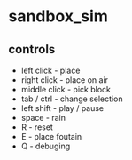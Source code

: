 # sandbox_sim

## controls

+ left click - place
+ right click - place on air 
+ middle click - pick block
+ tab / ctrl - change selection 
+ left shift - play / pause
+ space - rain
+ R - reset
+ E - place foutain 
+ Q - debuging

